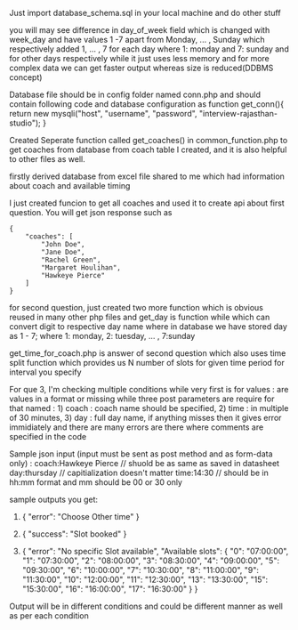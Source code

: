 Just import database_schema.sql in your local machine and do other stuff

you will may see difference in day_of_week field which is changed with week_day and have values 1 -7 apart from Monday, ... , Sunday which respectively added 1, ... , 7 for each day where 1: monday and 7: sunday and for other days respectively while it just uses less memory and for more complex data we can get faster output whereas size is reduced(DDBMS concept)

Database file should be in config folder named conn.php and should contain following code and database configuration as 
    function get_conn(){
        return new mysqli("host", "username", "password", "interview-rajasthan-studio");
    }

Created Seperate function called get_coaches() in common_function.php to get coaches from database from coach table I created, and it is also helpful to other files as well.

firstly derived database from excel file shared to me which had information about coach and available timing 

I just created funcion to get all coaches and used it to create api about first question. 
You will get json response such as 

    {
        "coaches": [
            "John Doe",
            "Jane Doe",
            "Rachel Green",
            "Margaret Houlihan",
            "Hawkeye Pierce"
        ]
    }


for second question, just created two more function which is obvious reused in many other php files and get_day is function while which can convert digit to respective day name where in database we have stored day as 1 - 7; where 1: monday, 2: tuesday, ... , 7:sunday

get_time_for_coach.php is answer of second question which also uses time split function which provides us N number of slots for given time period for interval you specify




For que 3, I'm checking multiple conditions while very first is for values : are values in a format or missing while three post parameters are require for that named : 1) coach : coach name should be specified, 2) time : in multiple of 30 minutes, 3) day : full day name, if anything misses then it gives error immidiately and there are many errors are there where comments are specified in the code

Sample json input (input must be sent as post method and as form-data only) :
            coach:Hawkeye Pierce // shuold be as same as saved in datasheet
            day:thursday // capitialization doesn't matter
            time:14:30 // should be in hh:mm format and mm should be 00 or 30 only

sample outputs you get:

1)  
    {
        "error": "Choose Other time"
    }

2) 
    {
        "success": "Slot booked"
    }
3)
    {
        "error": "No specific Slot available",
        "Available slots": {
            "0": "07:00:00",
            "1": "07:30:00",
            "2": "08:00:00",
            "3": "08:30:00",
            "4": "09:00:00",
            "5": "09:30:00",
            "6": "10:00:00",
            "7": "10:30:00",
            "8": "11:00:00",
            "9": "11:30:00",
            "10": "12:00:00",
            "11": "12:30:00",
            "13": "13:30:00",
            "15": "15:30:00",
            "16": "16:00:00",
            "17": "16:30:00"
        }
    }


Output will be in different conditions and could be different manner as well as per each condition